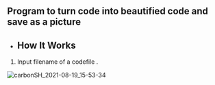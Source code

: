 <h2 >Program to turn code into beautified code and save as a picture </h2>

<ul>
  <li>
    <h2><strong>    How It Works      </h2></strong>
  </li>
</ul>

<ol>
  <li>Input filename of a codefile .</li>
</ol>

![carbonSH_2021-08-19_15-53-34](https://user-images.githubusercontent.com/62290930/130053234-feb75bca-19fe-408a-8049-d0293bc1cd92.png)

